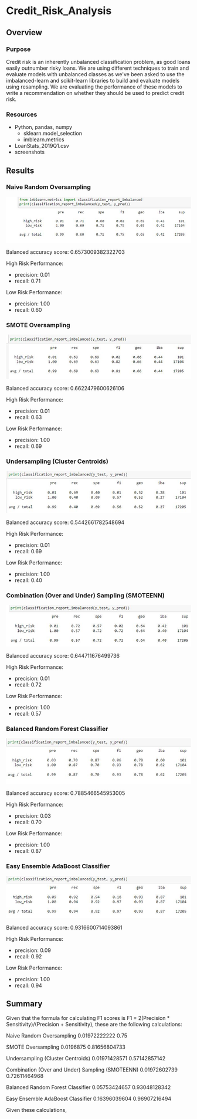 # Credit_Risk_Analysis

## Overview

### Purpose

Credit risk is an inherently unbalanced classification problem, as good loans easily outnumber risky loans. We are using different techniques to train and evaluate models with unbalanced classes as we've been asked to use the imbalanced-learn and scikit-learn libraries to build and evaluate models using resampling.  We are evaluating the performance of these models to write a recommendation on whether they should be used to predict credit risk.

### Resources

- Python, pandas, numpy
  - sklearn.model_selection
  - imblearn.metrics
- LoanStats_2019Q1.csv
- screenshots

## Results

### Naive Random Oversampling

![1.JPG](https://github.com/mathur-nikita/Credit_Risk_Analysis/blob/main/screenshots/1.JPG)

Balanced accuracy score: 0.6573009382322703

High Risk Performance:
- precision: 0.01
- recall: 0.71

Low Risk Performance:
- precision: 1.00
- recall: 0.60

### SMOTE Oversampling

![2.JPG](https://github.com/mathur-nikita/Credit_Risk_Analysis/blob/main/screenshots/2.JPG)

Balanced accuracy score: 0.6622479600626106

High Risk Performance:
- precision: 0.01
- recall: 0.63

Low Risk Performance:
- precision: 1.00
- recall: 0.69

### Undersampling (Cluster Centroids)

![3.JPG](https://github.com/mathur-nikita/Credit_Risk_Analysis/blob/main/screenshots/3.JPG)

Balanced accuracy score: 0.5442661782548694

High Risk Performance:
- precision: 0.01
- recall: 0.69

Low Risk Performance:
- precision: 1.00
- recall: 0.40

### Combination (Over and Under) Sampling (SMOTEENN)

![4.JPG](https://github.com/mathur-nikita/Credit_Risk_Analysis/blob/main/screenshots/4.JPG)

Balanced accuracy score: 0.644711676499736

High Risk Performance:
- precision: 0.01
- recall: 0.72

Low Risk Performance:
- precision: 1.00
- recall: 0.57

### Balanced Random Forest Classifier

![5.JPG](https://github.com/mathur-nikita/Credit_Risk_Analysis/blob/main/screenshots/5.JPG)

Balanced accuracy score: 0.7885466545953005

High Risk Performance:
- precision: 0.03
- recall: 0.70

Low Risk Performance:
- precision: 1.00
- recall: 0.87

### Easy Ensemble AdaBoost Classifier

![6.JPG](https://github.com/mathur-nikita/Credit_Risk_Analysis/blob/main/screenshots/6.JPG)

Balanced accuracy score: 0.9316600714093861

High Risk Performance:
- precision: 0.09
- recall: 0.92

Low Risk Performance:
- precision: 1.00
- recall: 0.94

## Summary

Given that the formula for calculating F1 scores is F1 = 2(Precision * Sensitivity)/(Precision + Sensitivity), these are the following calculations:

Naive Random Oversampling
0.01972222222
0.75

SMOTE Oversampling
0.0196875
0.81656804733

Undersampling (Cluster Centroids)
0.01971428571
0.57142857142

Combination (Over and Under) Sampling (SMOTEENN)
0.01972602739
0.72611464968

Balanced Random Forest Classifier
0.05753424657
0.93048128342

Easy Ensemble AdaBoost Classifier
0.16396039604
0.96907216494

Given these calculations, 

